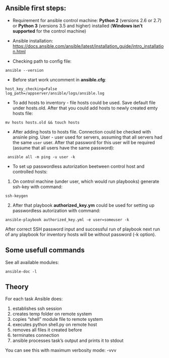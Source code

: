  ## Ansible first steps:

* Requirement for ansible control machine:
**Python 2** (versions 2.6 or 2.7) or **Python 3** (versions 3.5 and higher) installed (**Windows isn’t supported** for the control machine)

* Ansible installation:
https://docs.ansible.com/ansible/latest/installation_guide/intro_installation.html

* Checking path to config file:
```
ansible --version
```

* Before start work uncomment in **ansible.cfg**:
```
host_key_checking=False
log_path=/appserver/ansible/logs/ansible.log
```

* To add hosts to inventory - file hosts could be used. Save default file under hosts.old. After that you could add hosts to newly created emty hosts file:
```
mv hosts hosts.old && touch hosts
```
* After adding hosts to hosts file. Connection could be checked with ansinle ping. User - user used for servers, assuming that all servers had the same `user` user. After that password for this user will be required (assume that all users have the same password):
```
 ansible all -m ping -u user -k
 ```

* To set up passwordless autorization beetween control host and controlled hosts:
1. On control machine (under user, which would run playbooks) generate ssh-key with command:
```
ssh-keygen
```
2. After that playbook **authorized_key.ym** could be used for setting up passwordless autorization with command:
```
ansible-playbook authorized_key.yml -e user=someuser -k
```
After correct SSH password input and successful run of playbook next run of any playbook for inventory hosts will be without password (-k option). 


 ## Some usefull commands
 See all available modules:
 ```
 ansible-doc -l
 ```
## Theory
For each task Ansible does: 
1) establishes ssh session
2) creates temp folder on remote system 
3) copies “shell” module file to remote system 
4) executes python shell.py on remote host 
5) removes all files it created before 
6) terminates connection 
7) ansible processes task’s output and prints it to stdout

You can see this with maximum verbosity mode: -vvv
